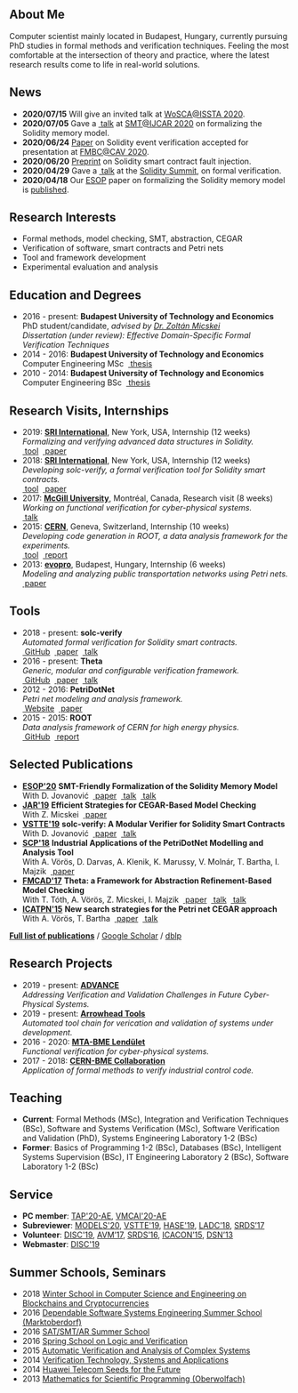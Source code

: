 ## <i class="fas fa-user fa-fw"></i> About Me
Computer scientist mainly located in Budapest, Hungary, currently pursuing PhD studies in formal methods and verification techniques. Feeling the most comfortable at the intersection of theory and practice, where the latest research results come to life in real-world solutions.

## <i class="fas fa-fire fa-fw"></i> News
- **2020/07/15** Will give an invited talk at [WoSCA@ISSTA 2020](https://conf.researchr.org/track/issta-2020/issta-2020-wosca).
- **2020/07/05** Gave a [<i class="fas fa-video"></i>&nbsp;talk](https://youtu.be/B3ML9vGituk?t=626) at [SMT@IJCAR 2020](https://fscd-ijcar-2020.org/workshops#SMT) on formalizing the Solidity memory model.
- **2020/06/24** [Paper](https://arxiv.org/abs/2005.10382) on Solidity event verification accepted for presentation at [FMBC@CAV 2020](https://fmbc.gitlab.io/2020/).
- **2020/06/20** [Preprint](https://arxiv.org/abs/2006.11597) on Solidity smart contract fault injection.
- **2020/04/29** Gave a [<i class="fas fa-video"></i>&nbsp;talk](https://www.youtube.com/watch?v=1q2gSm3NuQA) at the [Solidity Summit](https://solidity-summit.ethereum.org/), on formal verification.
- **2020/04/18** Our [ESOP](https://etaps.org/2020/esop) paper on formalizing the Solidity memory model is [published](https://link.springer.com/chapter/10.1007/978-3-030-44914-8_9).

## <i class="fas fa-lightbulb fa-fw"></i> Research Interests
- Formal methods, model checking, SMT, abstraction, CEGAR
- Verification of software, smart contracts and Petri nets
- Tool and framework development
- Experimental evaluation and analysis

## <i class="fas fa-graduation-cap fa-fw"></i> Education and Degrees
- 2016 - present: **Budapest University of Technology and Economics**  
  PhD student/candidate, _advised by [Dr. Zoltán Micskei](http://mit.bme.hu/~micskeiz/)_  
  _Dissertation (under review): Effective Domain-Specific Formal Verification Techniques_
- 2014 - 2016: **Budapest University of Technology and Economics**  
  Computer Engineering MSc &nbsp;[<i class="fas fa-file-alt"></i>&nbsp;thesis](publications/mscthesis2015.pdf)
- 2010 - 2014: **Budapest University of Technology and Economics**  
  Computer Engineering BSc &nbsp;[<i class="fas fa-file-alt"></i>&nbsp;thesis](publications/bscthesis2013.pdf)

## <i class="fas fa-globe fa-fw"></i> Research Visits, Internships
- 2019: **[SRI International](https://www.sri.com/)**, New York, USA, Internship (12 weeks)  
  _Formalizing and verifying advanced data structures in Solidity._  
  [<i class="fab fa-github"></i>&nbsp;tool](https://github.com/SRI-CSL/solidity) &nbsp;[<i class="fas fa-file-alt"></i>&nbsp;paper](publications/esop2020.pdf)
- 2018: **[SRI International](https://www.sri.com/)**, New York, USA, Internship (12 weeks)  
  _Developing solc-verify, a formal verification tool for Solidity smart contracts._  
  [<i class="fab fa-github"></i>&nbsp;tool](https://github.com/SRI-CSL/solidity) &nbsp;[<i class="fas fa-file-alt"></i>&nbsp;paper](publications/vstte2019.pdf)
- 2017: **[McGill University](http://www.mcgill.ca/)**, Montréal, Canada, Research visit (8 weeks)  
  _Working on functional verification for cyber-physical systems._  
  [<i class="fas fa-comment-alt"></i>&nbsp;talk](https://www.slideshare.net/AkosHajdu/software-verification-with-abstractionbased-methods)
- 2015: **[CERN](http://home.cern/)**, Geneva, Switzerland, Internship (10 weeks)  
  _Developing code generation in ROOT, a data analysis framework for the experiments._  
  [<i class="fab fa-github"></i>&nbsp;tool](https://github.com/root-project/root) &nbsp;[<i class="fas fa-file-alt"></i>&nbsp;report](http://cds.cern.ch/record/2044503)
- 2013: **[evopro](http://www.evopro.hu/en)**, Budapest, Hungary, Internship (6 weeks)  
  _Modeling and analyzing public transportation networks using Petri nets._  
  [<i class="fas fa-file-alt"></i>&nbsp;paper](publications/scp2017.pdf)

## <i class="fas fa-desktop fa-fw"></i> Tools
- 2018 - present: **solc-verify**  
  _Automated formal verification for Solidity smart contracts._  
  [<i class="fab fa-github"></i>&nbsp;GitHub](https://github.com/SRI-CSL/solidity) &nbsp;[<i class="fas fa-file-alt"></i>&nbsp;paper](publications/vstte2019.pdf) &nbsp;[<i class="fas fa-video"></i>&nbsp;talk](https://www.youtube.com/watch?v=1q2gSm3NuQA)
- 2016 - present: **Theta**  
  _Generic, modular and configurable verification framework._  
  [<i class="fab fa-github"></i>&nbsp;GitHub](https://github.com/FTSRG/theta) &nbsp;[<i class="fas fa-file-alt"></i>&nbsp;paper](publications/fmcad2017.pdf) &nbsp;[<i class="fas fa-video"></i>&nbsp;talk](https://oc-presentation.ltcc.tuwien.ac.at/engage/theodul/ui/core.html?id=c658c37e-ae70-11e7-a0dd-bb49f3cb440c)
- 2012 - 2016: **PetriDotNet**  
  _Petri net modeling and analysis framework._  
  [<i class="fas fa-external-link-alt"></i>&nbsp;Website](https://inf.mit.bme.hu/en/research/tools/petridotnet) &nbsp;[<i class="fas fa-file-alt"></i>&nbsp;paper](publications/scp2017.pdf)
- 2015 - 2015: **ROOT**  
  _Data analysis framework of CERN for high energy physics._  
  [<i class="fab fa-github"></i>&nbsp;GitHub](https://github.com/root-project/root) &nbsp;[<i class="fas fa-file-alt"></i>&nbsp;report](http://cds.cern.ch/record/2044503)

## <i class="fas fa-file-alt fa-fw"></i> Selected Publications
- **[ESOP'20](https://www.etaps.org/2020/esop)** **SMT-Friendly Formalization of the Solidity Memory Model**  
  With D. Jovanović &nbsp;[<i class="fas fa-file-alt"></i>&nbsp;paper](publications/esop2020.pdf) &nbsp;[<i class="fas fa-comment-alt"></i>&nbsp;talk](publications/slides/smt2020.pdf) &nbsp;[<i class="fas fa-video"></i>&nbsp;talk](https://youtu.be/B3ML9vGituk?t=626)
- **[JAR'19](https://link.springer.com/article/10.1007/s10817-019-09535-x)** **Efficient Strategies for CEGAR-Based Model Checking**  
  With Z. Micskei  &nbsp;[<i class="fas fa-file-alt"></i>&nbsp;paper](https://link.springer.com/content/pdf/10.1007%2Fs10817-019-09535-x.pdf)
- **[VSTTE'19](https://sri-csl.github.io/VSTTE19/)** **solc-verify: A Modular Verifier for Solidity Smart Contracts**  
  With D. Jovanović &nbsp;[<i class="fas fa-file-alt"></i>&nbsp;paper](publications/vstte2019.pdf) &nbsp;[<i class="fas fa-comment-alt"></i>&nbsp;talk](publications/slides/vstte2019.pdf)
- **[SCP'18](https://www.sciencedirect.com/journal/science-of-computer-programming/vol/157)** **Industrial Applications of the PetriDotNet Modelling and Analysis Tool**  
  With A. Vörös, D. Darvas, A. Klenik, K. Marussy, V. Molnár, T. Bartha, I. Majzik &nbsp;[<i class="fas fa-file-alt"></i>&nbsp;paper](publications/scp2017.pdf)
- **[FMCAD'17](http://www.cs.utexas.edu/users/hunt/FMCAD/FMCAD17/)** **Theta: a Framework for Abstraction Refinement-Based Model Checking**  
  With T. Tóth, A. Vörös, Z. Micskei, I. Majzik &nbsp;[<i class="fas fa-file-alt"></i>&nbsp;paper](publications/fmcad2017.pdf) &nbsp;[<i class="fas fa-comment-alt"></i>&nbsp;talk](publications/slides/fmcad2017.pdf) &nbsp;[<i class="fas fa-video"></i>&nbsp;talk](https://oc-presentation.ltcc.tuwien.ac.at/engage/theodul/ui/core.html?id=c658c37e-ae70-11e7-a0dd-bb49f3cb440c)
- **[ICATPN'15](http://di.ulb.ac.be/verif/pn2015acsd2015/)** **New search strategies for the Petri net CEGAR approach**  
  With A. Vörös, T. Bartha &nbsp;[<i class="fas fa-file-alt"></i>&nbsp;paper](publications/icatpn2015.pdf) &nbsp;[<i class="fas fa-comment-alt"></i>&nbsp;talk](publications/slides/icatpn2015.pdf)

**[Full list of publications](publications.html)** / [Google Scholar](https://scholar.google.hu/citations?user=7z74iO8AAAAJ) / [dblp](https://dblp.uni-trier.de/pers/hd/h/Hajdu:=Aacute=kos)

## <i class="fas fa-cogs fa-fw"></i> Research Projects
- 2019 - present: **[ADVANCE](http://advance-rise.eu/)**  
  _Addressing Verification and Validation Challenges in Future Cyber-Physical Systems._
- 2019 - present: **[Arrowhead Tools](https://www.arrowhead.eu/arrowheadtools)**  
  _Automated tool chain for verication and validation of systems under development._
- 2016 - 2020: **[MTA-BME Lendület](http://lendulet.inf.mit.bme.hu/)**  
  _Functional verification for cyber-physical systems._
- 2017 - 2018: **[CERN-BME Collaboration](https://inf.mit.bme.hu/en/research/projects/theta4plcverif)**  
  _Application of formal methods to verify industrial control code._

## <i class="fas fa-book fa-fw"></i> Teaching
- **Current**: Formal Methods (MSc), Integration and Verification Techniques (BSc), Software and Systems Verification (MSc), Software Verification and Validation (PhD), Systems Engineering Laboratory 1-2 (BSc)
- **Former**: Basics of Programming 1-2 (BSc), Databases (BSc), Intelligent Systems Supervision (BSc), IT Engineering Laboratory 2 (BSc), Software Laboratory 1-2 (BSc)

## <i class="fas fa-university fa-fw"></i> Service
- **PC member**: [TAP'20-AE](https://tap.sosy-lab.org/2020/), [VMCAI'20-AE](https://popl20.sigplan.org/home/VMCAI-2020)
- **Subreviewer**: [MODELS'20](http://www.modelsconference.org/), [VSTTE'19](https://sri-csl.github.io/VSTTE19/), [HASE'19](http://cloud.hdu.edu.cn/hase2019/), [LADC’18](http://www.inf.unioeste.br/ladc2018/), [SRDS’17](http://srds2017.comp.polyu.edu.hk/)
- **Volunteer**: [DISC'19](http://www.disc-conference.org/wp/disc2019/), [AVM’17](http://avm2017.inf.mit.bme.hu/), [SRDS’16](http://srds2016.inf.mit.bme.hu/), [ICACON’15](http://icacon2015.inf.mit.bme.hu/), [DSN’13](http://2013.dsn.org/)
- **Webmaster**: [DISC'19](http://www.disc-conference.org/wp/disc2019/)

## <i class="fas fa-graduation-cap fa-fw"></i> Summer Schools, Seminars
- 2018 [Winter School in Computer Science and Engineering on Blockchains and Cryptocurrencies](http://ias.huji.ac.il/cse3)
- 2016 [Dependable Software Systems Engineering Summer School (Marktoberdorf)](https://sites.google.com/site/marktoberdorf16/)
- 2016 [SAT/SMT/AR Summer School](http://ssa-school-2016.it.uu.se/)
- 2016 [Spring School on Logic and Verification](http://forsyte.at/events/love2016/)
- 2015 [Automatic Verification and Analysis of Complex Systems](http://www.avacs.org/autumn2015/)
- 2014 [Verification Technology, Systems and Applications](http://resources.mpi-inf.mpg.de/departments/rg1/conferences/vtsa14/)
- 2014 [Huawei Telecom Seeds for the Future](http://huawei.eu/seeds-for-the-future/)
- 2013 [Mathematics for Scientific Programming (Oberwolfach)](https://www.mfo.de/occasion/1348a/www_view)
